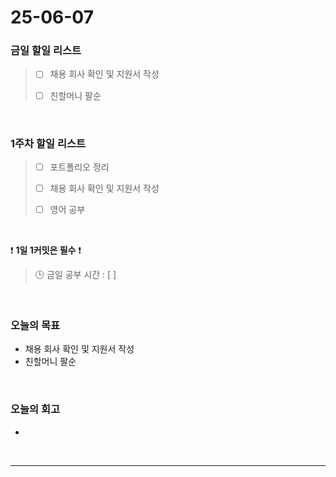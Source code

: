 # 25-06-07

### 금일 할일 리스트
> - [ ] 채용 회사 확인 및 지원서 작성
>
> - [ ] 친할머니 팔순

<br/>

### 1주차 할일 리스트

> - [ ] 포트폴리오 정리
>
> - [ ] 채용 회사 확인 및 지원서 작성
>
> - [ ] 영어 공부

<br/>

❗ **1일 1커밋은 필수** ❗

> 🕒 금일 공부 시간 : [  ]

<br/>

### 오늘의 목표
- 채용 회사 확인 및 지원서 작성
- 친할머니 팔순

<br>

### 오늘의 회고
- 


<br/>

---
